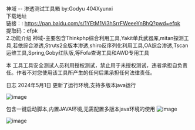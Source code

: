 神域 -- 渗透测试工具箱 by:Godyu 404Xyunxi<br>
下载地址<br>
链接：: https://pan.baidu.com/s/1YEtM1Vi3hSrrFWeeeYnBhQ?pwd=efpk <br>
提取码：efpk <br>
2.功能介绍
神域-主要包含Thinkphp综合利用工具,Yakit单兵武器库,mitan探测工具,若依综合渗透,Struts2全版本渗透,shiro反序列化利用工具,OA综合渗透,Tscan运维工具,Spring,Goby红队版,等Fofa查询工具和AWD专用工具

​本 工具工具安全测试人员利用授权测试，禁止用于未授权测试，违者承担自负责任。作者不对您使用该工具所产生的任何后果承担任何法律责任。

日志
2024年5月1日	更新了运行环境,支持多版本java运行

![image](https://github.com/xgodyu/hackTools/assets/108613516/7895d047-f3ab-4560-8d36-a7da36b32777)

包含一键启动脚本,内置JAVA环境,无需配置多版本java环境的使用
![image](https://github.com/xgodyu/hackTools/assets/108613516/f5dc7460-e75c-4004-8be0-e0906089cfbd)


![image](https://github.com/xgodyu/hackTools/assets/108613516/05dad4c8-cf79-4411-910b-63cc0a1c40f8)

